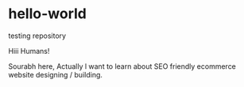# hello-world
testing repository

Hiii Humans!

Sourabh here, Actually l want to learn about SEO friendly ecommerce website designing / building. 

